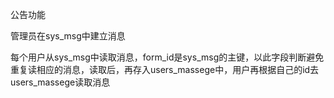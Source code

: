 公告功能

管理员在sys_msg中建立消息

每个用户从sys_msg中读取消息，form_id是sys_msg的主键，以此字段判断避免重复读相应的消息，读取后，再存入users_massege中，用户再根据自己的id去users_massege读取消息